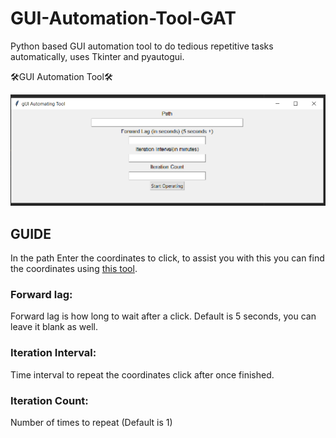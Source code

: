 # GUI-Automation-Tool-GAT
Python based GUI automation tool to do tedious repetitive tasks automatically, uses Tkinter and pyautogui.

🛠️GUI Automation Tool🛠️

![](Screenshots/automating_tool_png.PNG)

## GUIDE
In the path Enter the coordinates to click, to assist you with this you can find the coordinates using [this tool](https://github.com/DineshNeupane/GUI-Automation-Tool-GAT/tree/master/Coordinate%20Finder).
### Forward lag: 
Forward lag is how long to wait after a click. Default is 5 seconds, you can leave it blank as well.
### Iteration Interval: 
Time interval to repeat the coordinates click after once finished.
### Iteration Count: 
Number of times to repeat (Default is 1) 
